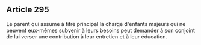 Article 295
----
Le parent qui assume à titre principal la charge d'enfants majeurs qui ne
peuvent eux-mêmes subvenir à leurs besoins peut demander à son conjoint de lui
verser une contribution à leur entretien et à leur éducation.
